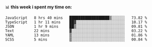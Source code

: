 📊 **this week i spent my time on:**
<!--START_SECTION:waka-->

```text
JavaScript   8 hrs 40 mins   ██████████████████▒░░░░░░   73.82 %
TypeScript   1 hr 11 mins    ██▓░░░░░░░░░░░░░░░░░░░░░░   10.17 %
JSON         1 hr 9 mins     ██▒░░░░░░░░░░░░░░░░░░░░░░   09.81 %
Text         22 mins         ▓░░░░░░░░░░░░░░░░░░░░░░░░   03.22 %
YAML         13 mins         ▒░░░░░░░░░░░░░░░░░░░░░░░░   01.86 %
SCSS         5 mins          ▒░░░░░░░░░░░░░░░░░░░░░░░░   00.84 %
```

<!--END_SECTION:waka-->
